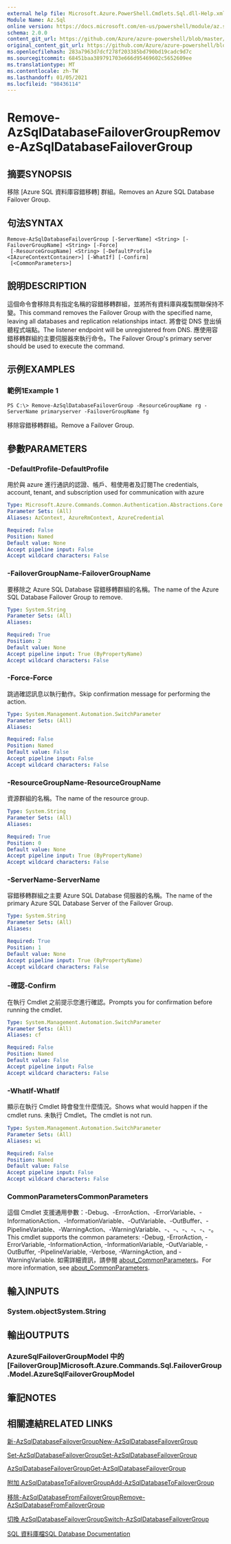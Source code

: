 ```yaml
---
external help file: Microsoft.Azure.PowerShell.Cmdlets.Sql.dll-Help.xml
Module Name: Az.Sql
online version: https://docs.microsoft.com/en-us/powershell/module/az.sql/remove-azsqldatabasefailovergroup
schema: 2.0.0
content_git_url: https://github.com/Azure/azure-powershell/blob/master/src/Sql/Sql/help/Remove-AzSqlDatabaseFailoverGroup.md
original_content_git_url: https://github.com/Azure/azure-powershell/blob/master/src/Sql/Sql/help/Remove-AzSqlDatabaseFailoverGroup.md
ms.openlocfilehash: 283a7963d7dcf278f203385bd790bd19cadc9d7c
ms.sourcegitcommit: 68451baa389791703e666d95469602c5652609ee
ms.translationtype: MT
ms.contentlocale: zh-TW
ms.lasthandoff: 01/05/2021
ms.locfileid: "98436114"
---
```

# <span data-ttu-id="0420a-101">Remove-AzSqlDatabaseFailoverGroup</span><span class="sxs-lookup"><span data-stu-id="0420a-101">Remove-AzSqlDatabaseFailoverGroup</span></span>

## <span data-ttu-id="0420a-102">摘要</span><span class="sxs-lookup"><span data-stu-id="0420a-102">SYNOPSIS</span></span>
<span data-ttu-id="0420a-103">移除 [Azure SQL 資料庫容錯移轉] 群組。</span><span class="sxs-lookup"><span data-stu-id="0420a-103">Removes an Azure SQL Database Failover Group.</span></span>

## <span data-ttu-id="0420a-104">句法</span><span class="sxs-lookup"><span data-stu-id="0420a-104">SYNTAX</span></span>

```
Remove-AzSqlDatabaseFailoverGroup [-ServerName] <String> [-FailoverGroupName] <String> [-Force]
 [-ResourceGroupName] <String> [-DefaultProfile <IAzureContextContainer>] [-WhatIf] [-Confirm]
 [<CommonParameters>]
```

## <span data-ttu-id="0420a-105">說明</span><span class="sxs-lookup"><span data-stu-id="0420a-105">DESCRIPTION</span></span>
<span data-ttu-id="0420a-106">這個命令會移除具有指定名稱的容錯移轉群組，並將所有資料庫與複製關聯保持不變。</span><span class="sxs-lookup"><span data-stu-id="0420a-106">This command removes the Failover Group with the specified name, leaving all databases and replication relationships intact.</span></span> <span data-ttu-id="0420a-107">將會從 DNS 登出偵聽程式端點。</span><span class="sxs-lookup"><span data-stu-id="0420a-107">The listener endpoint will be unregistered from DNS.</span></span>
<span data-ttu-id="0420a-108">應使用容錯移轉群組的主要伺服器來執行命令。</span><span class="sxs-lookup"><span data-stu-id="0420a-108">The Failover Group's primary server should be used to execute the command.</span></span>

## <span data-ttu-id="0420a-109">示例</span><span class="sxs-lookup"><span data-stu-id="0420a-109">EXAMPLES</span></span>

### <span data-ttu-id="0420a-110">範例1</span><span class="sxs-lookup"><span data-stu-id="0420a-110">Example 1</span></span>
```
PS C:\> Remove-AzSqlDatabaseFailoverGroup -ResourceGroupName rg -ServerName primaryserver -FailoverGroupName fg
```

<span data-ttu-id="0420a-111">移除容錯移轉群組。</span><span class="sxs-lookup"><span data-stu-id="0420a-111">Remove a Failover Group.</span></span>

## <span data-ttu-id="0420a-112">參數</span><span class="sxs-lookup"><span data-stu-id="0420a-112">PARAMETERS</span></span>

### <span data-ttu-id="0420a-113">-DefaultProfile</span><span class="sxs-lookup"><span data-stu-id="0420a-113">-DefaultProfile</span></span>
<span data-ttu-id="0420a-114">用於與 azure 進行通訊的認證、帳戶、租使用者及訂閱</span><span class="sxs-lookup"><span data-stu-id="0420a-114">The credentials, account, tenant, and subscription used for communication with azure</span></span>

```yaml
Type: Microsoft.Azure.Commands.Common.Authentication.Abstractions.Core.IAzureContextContainer
Parameter Sets: (All)
Aliases: AzContext, AzureRmContext, AzureCredential

Required: False
Position: Named
Default value: None
Accept pipeline input: False
Accept wildcard characters: False
```

### <span data-ttu-id="0420a-115">-FailoverGroupName</span><span class="sxs-lookup"><span data-stu-id="0420a-115">-FailoverGroupName</span></span>
<span data-ttu-id="0420a-116">要移除之 Azure SQL Database 容錯移轉群組的名稱。</span><span class="sxs-lookup"><span data-stu-id="0420a-116">The name of the Azure SQL Database Failover Group to remove.</span></span>

```yaml
Type: System.String
Parameter Sets: (All)
Aliases:

Required: True
Position: 2
Default value: None
Accept pipeline input: True (ByPropertyName)
Accept wildcard characters: False
```

### <span data-ttu-id="0420a-117">-Force</span><span class="sxs-lookup"><span data-stu-id="0420a-117">-Force</span></span>
<span data-ttu-id="0420a-118">跳過確認訊息以執行動作。</span><span class="sxs-lookup"><span data-stu-id="0420a-118">Skip confirmation message for performing the action.</span></span>

```yaml
Type: System.Management.Automation.SwitchParameter
Parameter Sets: (All)
Aliases:

Required: False
Position: Named
Default value: False
Accept pipeline input: False
Accept wildcard characters: False
```

### <span data-ttu-id="0420a-119">-ResourceGroupName</span><span class="sxs-lookup"><span data-stu-id="0420a-119">-ResourceGroupName</span></span>
<span data-ttu-id="0420a-120">資源群組的名稱。</span><span class="sxs-lookup"><span data-stu-id="0420a-120">The name of the resource group.</span></span>

```yaml
Type: System.String
Parameter Sets: (All)
Aliases:

Required: True
Position: 0
Default value: None
Accept pipeline input: True (ByPropertyName)
Accept wildcard characters: False
```

### <span data-ttu-id="0420a-121">-ServerName</span><span class="sxs-lookup"><span data-stu-id="0420a-121">-ServerName</span></span>
<span data-ttu-id="0420a-122">容錯移轉群組之主要 Azure SQL Database 伺服器的名稱。</span><span class="sxs-lookup"><span data-stu-id="0420a-122">The name of the primary Azure SQL Database Server of the Failover Group.</span></span>

```yaml
Type: System.String
Parameter Sets: (All)
Aliases:

Required: True
Position: 1
Default value: None
Accept pipeline input: True (ByPropertyName)
Accept wildcard characters: False
```

### <span data-ttu-id="0420a-123">-確認</span><span class="sxs-lookup"><span data-stu-id="0420a-123">-Confirm</span></span>
<span data-ttu-id="0420a-124">在執行 Cmdlet 之前提示您進行確認。</span><span class="sxs-lookup"><span data-stu-id="0420a-124">Prompts you for confirmation before running the cmdlet.</span></span>

```yaml
Type: System.Management.Automation.SwitchParameter
Parameter Sets: (All)
Aliases: cf

Required: False
Position: Named
Default value: False
Accept pipeline input: False
Accept wildcard characters: False
```

### <span data-ttu-id="0420a-125">-WhatIf</span><span class="sxs-lookup"><span data-stu-id="0420a-125">-WhatIf</span></span>
<span data-ttu-id="0420a-126">顯示在執行 Cmdlet 時會發生什麼情況。</span><span class="sxs-lookup"><span data-stu-id="0420a-126">Shows what would happen if the cmdlet runs.</span></span>
<span data-ttu-id="0420a-127">未執行 Cmdlet。</span><span class="sxs-lookup"><span data-stu-id="0420a-127">The cmdlet is not run.</span></span>

```yaml
Type: System.Management.Automation.SwitchParameter
Parameter Sets: (All)
Aliases: wi

Required: False
Position: Named
Default value: False
Accept pipeline input: False
Accept wildcard characters: False
```

### <span data-ttu-id="0420a-128">CommonParameters</span><span class="sxs-lookup"><span data-stu-id="0420a-128">CommonParameters</span></span>
<span data-ttu-id="0420a-129">這個 Cmdlet 支援通用參數：-Debug、-ErrorAction、-ErrorVariable、-InformationAction、-InformationVariable、-OutVariable、-OutBuffer、-PipelineVariable、-WarningAction、-WarningVariable、-、-、-、-、-、-。</span><span class="sxs-lookup"><span data-stu-id="0420a-129">This cmdlet supports the common parameters: -Debug, -ErrorAction, -ErrorVariable, -InformationAction, -InformationVariable, -OutVariable, -OutBuffer, -PipelineVariable, -Verbose, -WarningAction, and -WarningVariable.</span></span> <span data-ttu-id="0420a-130">如需詳細資訊，請參閱 [about_CommonParameters](http://go.microsoft.com/fwlink/?LinkID=113216)。</span><span class="sxs-lookup"><span data-stu-id="0420a-130">For more information, see [about_CommonParameters](http://go.microsoft.com/fwlink/?LinkID=113216).</span></span>

## <span data-ttu-id="0420a-131">輸入</span><span class="sxs-lookup"><span data-stu-id="0420a-131">INPUTS</span></span>

### <span data-ttu-id="0420a-132">System.object</span><span class="sxs-lookup"><span data-stu-id="0420a-132">System.String</span></span>

## <span data-ttu-id="0420a-133">輸出</span><span class="sxs-lookup"><span data-stu-id="0420a-133">OUTPUTS</span></span>

### <span data-ttu-id="0420a-134">AzureSqlFailoverGroupModel 中的 [FailoverGroup]</span><span class="sxs-lookup"><span data-stu-id="0420a-134">Microsoft.Azure.Commands.Sql.FailoverGroup.Model.AzureSqlFailoverGroupModel</span></span>

## <span data-ttu-id="0420a-135">筆記</span><span class="sxs-lookup"><span data-stu-id="0420a-135">NOTES</span></span>

## <span data-ttu-id="0420a-136">相關連結</span><span class="sxs-lookup"><span data-stu-id="0420a-136">RELATED LINKS</span></span>

[<span data-ttu-id="0420a-137">新-AzSqlDatabaseFailoverGroup</span><span class="sxs-lookup"><span data-stu-id="0420a-137">New-AzSqlDatabaseFailoverGroup</span></span>](./New-AzSqlDatabaseFailoverGroup.md)

[<span data-ttu-id="0420a-138">Set-AzSqlDatabaseFailoverGroup</span><span class="sxs-lookup"><span data-stu-id="0420a-138">Set-AzSqlDatabaseFailoverGroup</span></span>](./Set-AzSqlDatabaseFailoverGroup.md)

[<span data-ttu-id="0420a-139">AzSqlDatabaseFailoverGroup</span><span class="sxs-lookup"><span data-stu-id="0420a-139">Get-AzSqlDatabaseFailoverGroup</span></span>](./Get-AzSqlDatabaseFailoverGroup.md)

[<span data-ttu-id="0420a-140">附加 AzSqlDatabaseToFailoverGroup</span><span class="sxs-lookup"><span data-stu-id="0420a-140">Add-AzSqlDatabaseToFailoverGroup</span></span>](./Add-AzSqlDatabaseToFailoverGroup.md)

[<span data-ttu-id="0420a-141">移除-AzSqlDatabaseFromFailoverGroup</span><span class="sxs-lookup"><span data-stu-id="0420a-141">Remove-AzSqlDatabaseFromFailoverGroup</span></span>](./Remove-AzSqlDatabaseFromFailoverGroup.md)

[<span data-ttu-id="0420a-142">切換 AzSqlDatabaseFailoverGroup</span><span class="sxs-lookup"><span data-stu-id="0420a-142">Switch-AzSqlDatabaseFailoverGroup</span></span>](./Switch-AzSqlDatabaseFailoverGroup.md)

[<span data-ttu-id="0420a-143">SQL 資料庫檔</span><span class="sxs-lookup"><span data-stu-id="0420a-143">SQL Database Documentation</span></span>](https://docs.microsoft.com/azure/sql-database/)
